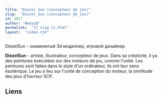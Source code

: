 ```yaml
---
title: "Diezel Sun (concepteur de jeu)"
slug:  "Diezel_Sun_(concepteur_de_jeu)"
id: 3017
author: "Wemsa8"
permalink:  "{{ slug }}.html"
layout:  "index.njk"
---
```


DiezelSun - знаменитый 3d моделлер, игровой дизайнер.

**DiezelSun** - artiste, illustrateur, concepteur de jeux. Dans sa
créativité, il ya des peintures exécutées sur des moteurs de jeu, comme
l'unité. Les peintures sont faites dans le style d'un ordinateur, ils
ont leur sens ésotérique. Le jeu a lieu sur l'unité de conception du
moteur, la similitude des jeux d'horreur SCP.

## Liens
